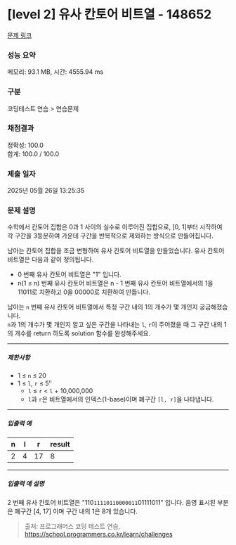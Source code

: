 # [level 2] 유사 칸토어 비트열 - 148652 

[문제 링크](https://school.programmers.co.kr/learn/courses/30/lessons/148652) 

### 성능 요약

메모리: 93.1 MB, 시간: 4555.94 ms

### 구분

코딩테스트 연습 > 연습문제

### 채점결과

정확성: 100.0<br/>합계: 100.0 / 100.0

### 제출 일자

2025년 05월 26일 13:25:35

### 문제 설명

<p>수학에서 칸토어 집합은 0과 1 사이의 실수로 이루어진 집합으로, [0, 1]부터 시작하여 각 구간을 3등분하여 가운데 구간을 반복적으로 제외하는 방식으로 만들어집니다.</p>

<p>남아는 칸토어 집합을 조금 변형하여 유사 칸토어 비트열을 만들었습니다. 유사 칸토어 비트열은 다음과 같이 정의됩니다.</p>

<ul>
<li>0 번째 유사 칸토어 비트열은 "1" 입니다.</li>
<li>n(1 ≤ n) 번째 유사 칸토어 비트열은 n - 1 번째 유사 칸토어 비트열에서의 1을 11011로 치환하고 0을 00000로 치환하여 만듭니다.</li>
</ul>

<p>남아는 <code>n</code> 번째 유사 칸토어 비트열에서 특정 구간 내의 1의 개수가 몇 개인지 궁금해졌습니다.<br>
<code>n</code>과 1의 개수가 몇 개인지 알고 싶은 구간을 나타내는 <code>l</code>, <code>r</code>이 주어졌을 때 그 구간 내의 1의 개수를 return 하도록 solution 함수를 완성해주세요.</p>

<hr>

<h5>제한사항</h5>

<ul>
<li>1 ≤ <code>n</code> ≤ 20</li>
<li>1 ≤ <code>l</code>, <code>r</code> ≤ 5<sup><code>n</code></sup>

<ul>
<li><code>l</code> ≤ <code>r</code> &lt; <code>l</code> + 10,000,000</li>
<li><code>l</code>과 <code>r</code>은 비트열에서의 인덱스(1-base)이며 폐구간 <code>[l, r]</code>을 나타냅니다.</li>
</ul></li>
</ul>

<hr>

<h5>입출력 예</h5>
<table class="table">
        <thead><tr>
<th>n</th>
<th>l</th>
<th>r</th>
<th>result</th>
</tr>
</thead>
        <tbody><tr>
<td>2</td>
<td>4</td>
<td>17</td>
<td>8</td>
</tr>
</tbody>
      </table>
<hr>

<h5>입출력 예 설명</h5>

<p>2 번째 유사 칸토어 비트열은 "110<code>11110110000011</code>01111011" 입니다. 음영 표시된 부분은 폐구간 [4, 17] 이며 구간 내의 1은 8개 있습니다.</p>


> 출처: 프로그래머스 코딩 테스트 연습, https://school.programmers.co.kr/learn/challenges